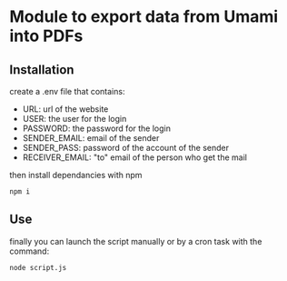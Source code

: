 # Module to export data from Umami into PDFs

## Installation
create a .env file that contains:
- URL: url of the website
- USER: the user for the login
- PASSWORD: the password for the login
- SENDER_EMAIL: email of the sender
- SENDER_PASS: password of the account of the sender
- RECEIVER_EMAIL: "to" email of the person who get the mail

then install dependancies with npm
```
npm i
```

## Use
finally you can launch the script manually or by a cron task with the command:
```
node script.js
```
